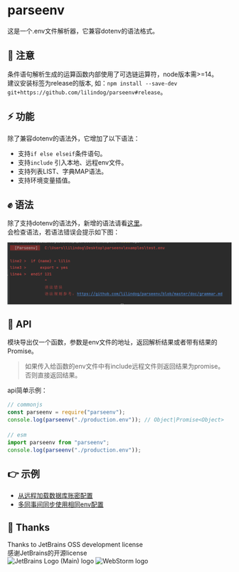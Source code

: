 # parseenv

这是一个.env文件解析器，它兼容dotenv的语法格式。   

## 🚨 注意
条件语句解析生成的运算函数内部使用了可选链运算符，node版本需>=14。      
建议安装标签为release的版本, 如：`npm install --save-dev git+https://github.com/lilindog/parseenv#release`。        


## ⚡ 功能
除了兼容dotenv的语法外，它增加了以下语法：   
* 支持`if else elseif`条件语句。  
* 支持`include` 引入本地、远程env文件。
* 支持列表LIST、字典MAP语法。
* 支持环境变量插值。   

## ✊ 语法
除了支持dotenv的语法外，新增的语法请看[这里](./doc/grammar.md)。  
会检查语法，若语法错误会提示如下图：  

![doc/grammar_error_example.png](doc/grammar_error_example.png)

## 🔨 API
模块导出仅一个函数，参数是env文件的地址，返回解析结果或者带有结果的Promise。     
>如果传入给函数的env文件中有include远程文件则返回结果为promise。  
>否则直接返回结果。   

api简单示例：
```js
// commonjs
const parseenv = require("parseenv");
console.log(parseenv("./production.env")); // Object|Promise<Object>

// esm
import parseenv from "parseenv";
console.log(parseenv("./production.env"));   
```

## 👉 示例
* [从远程加载数据库账密配置](./doc/example1.md)
* [多同事间同步使用相同env配置](./doc/example2.md)

## 🙏 Thanks
Thanks to JetBrains OSS development license   
感谢JetBrains的开源license      
![JetBrains Logo (Main) logo](https://resources.jetbrains.com/storage/products/company/brand/logos/jb_beam.svg)
![WebStorm logo](https://resources.jetbrains.com/storage/products/company/brand/logos/WebStorm.svg)
